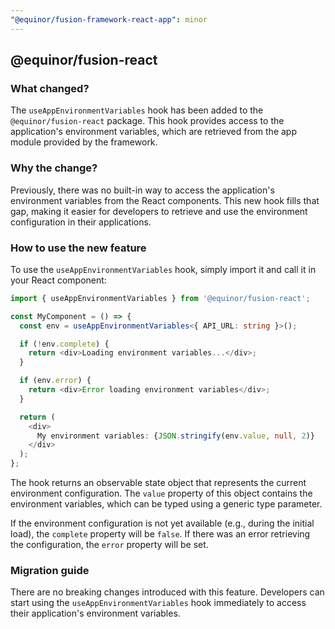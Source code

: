 ```yaml
---
"@equinor/fusion-framework-react-app": minor
---
```


## @equinor/fusion-react

### What changed?

The `useAppEnvironmentVariables` hook has been added to the `@equinor/fusion-react` package. 
This hook provides access to the application's environment variables, which are retrieved from the app module provided by the framework.

### Why the change?

Previously, there was no built-in way to access the application's environment variables from the React components. 
This new hook fills that gap, making it easier for developers to retrieve and use the environment configuration in their applications.

### How to use the new feature

To use the `useAppEnvironmentVariables` hook, simply import it and call it in your React component:

```typescript
import { useAppEnvironmentVariables } from '@equinor/fusion-react';

const MyComponent = () => {
  const env = useAppEnvironmentVariables<{ API_URL: string }>();

  if (!env.complete) {
    return <div>Loading environment variables...</div>;
  }

  if (env.error) {
    return <div>Error loading environment variables</div>;
  }

  return (
    <div>
      My environment variables: {JSON.stringify(env.value, null, 2)}
    </div>
  );
};
```


The hook returns an observable state object that represents the current environment configuration. 
The `value` property of this object contains the environment variables, which can be typed using a generic type parameter.

If the environment configuration is not yet available (e.g., during the initial load), the `complete` property will be `false`. 
If there was an error retrieving the configuration, the `error` property will be set.

### Migration guide

There are no breaking changes introduced with this feature. Developers can start using the `useAppEnvironmentVariables` hook immediately to access their application's environment variables.

